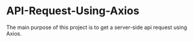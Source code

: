 # API-Request-Using-Axios
The main purpose of this project is to get a server-side api request using Axios.
